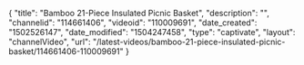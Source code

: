 {
    "title": "Bamboo 21-Piece Insulated Picnic Basket",
    "description": "",
    "channelid": "114661406",
    "videoid": "110009691",
    "date_created": "1502526147",
    "date_modified": "1504247458",
    "type": "captivate",
    "layout": "channelVideo",
    "url": "\/latest-videos\/bamboo-21-piece-insulated-picnic-basket\/114661406-110009691"
}